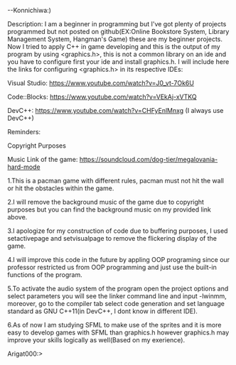--Konnichiwa:)

Description: I am a beginner in programming but I've got plenty of projects programmed
but not posted on github(EX:Online Bookstore System, Library Management System, 
Hangman's Game) these are my beginner projects. Now I tried to apply C++ in game 
developing and this is the output of my program by using <graphics.h>, this is not
a common library on an ide and you have to configure first your ide and install 
graphics.h. I will include here the links for configuring <graphics.h> in its 
respective IDEs: 

Visual Studio: https://www.youtube.com/watch?v=J0_vt-7Ok6U

Code::Blocks: https://www.youtube.com/watch?v=VEkAj-xVTKQ

DevC++: https://www.youtube.com/watch?v=CHFyEnlMnxg 
(I always use DevC++)

Reminders:

Copyright Purposes

Music Link of the game: https://soundcloud.com/dog-tier/megalovania-hard-mode

1.This is a pacman game with different rules, pacman must not hit the wall or hit
the obstacles within the game.

2.I will remove the background music of the game due to copyright purposes but you can
find the background music on my provided link above.

3.I apologize for my construction of code due to buffering purposes, I used
setactivepage and setvisualpage to remove the flickering display of the game.

4.I will improve this code in the future by appling OOP programing since our professor
restricted us from OOP programming and just use the built-in functions of the program.

5.To activate the audio system of the program open the project options and select 
parameters you will see the linker command line and input -lwinmm, moreover, go to
the compiler tab select code generation and set language standard as GNU C++11(in 
DevC++, I dont know in different IDE).

6.As of now I am studying SFML to make use of the sprites and it is more easy to 
develop games with SFML than graphics.h however graphics.h may improve your skills 
logically as well(Based on my exerience).

Arigat000:>
